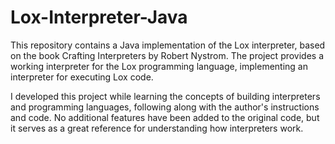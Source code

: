 # Lox-Interpreter-Java
This repository contains a Java implementation of the Lox interpreter, based on the book Crafting Interpreters by Robert Nystrom. The project provides a working interpreter for the Lox programming language, implementing an interpreter for executing Lox code.

I developed this project while learning the concepts of building interpreters and programming languages, following along with the author's instructions and code. No additional features have been added to the original code, but it serves as a great reference for understanding how interpreters work.
